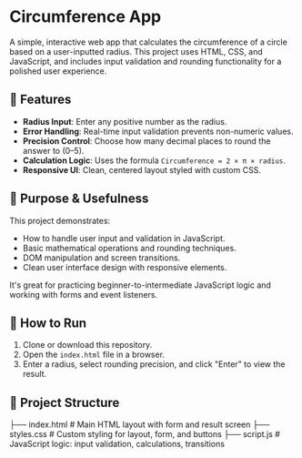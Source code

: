 # Circumference App

A simple, interactive web app that calculates the circumference of a circle based on a user-inputted radius. This project uses HTML, CSS, and JavaScript, and includes input validation and rounding functionality for a polished user experience.

## 📐 Features

- **Radius Input**: Enter any positive number as the radius.
- **Error Handling**: Real-time input validation prevents non-numeric values.
- **Precision Control**: Choose how many decimal places to round the answer to (0–5).
- **Calculation Logic**: Uses the formula `Circumference = 2 × π × radius`.
- **Responsive UI**: Clean, centered layout styled with custom CSS.

## 🎯 Purpose & Usefulness

This project demonstrates:
- How to handle user input and validation in JavaScript.
- Basic mathematical operations and rounding techniques.
- DOM manipulation and screen transitions.
- Clean user interface design with responsive elements.

It's great for practicing beginner-to-intermediate JavaScript logic and working with forms and event listeners.

## 🚀 How to Run

1. Clone or download this repository.
2. Open the `index.html` file in a browser.
3. Enter a radius, select rounding precision, and click "Enter" to view the result.

## 📁 Project Structure
├── index.html # Main HTML layout with form and result screen
├── styles.css # Custom styling for layout, form, and buttons
├── script.js # JavaScript logic: input validation, calculations, transitions
